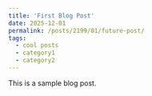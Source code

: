 ```yaml
---
title: 'First Blog Post'
date: 2025-12-01
permalink: /posts/2199/01/future-post/
tags:
  - cool posts
  - category1
  - category2
---
```


This is a sample blog post.

<!-- This post will show up by default. To disable scheduling of future posts, edit `config.yml` and set `future: false`. -->
